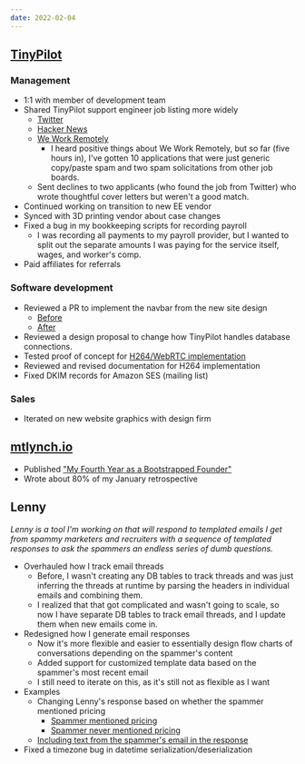 ```yaml
---
date: 2022-02-04
---
```


## [TinyPilot](https://tinypilotkvm.com)

### Management

- 1:1 with member of development team
- Shared TinyPilot support engineer job listing more widely
  - [Twitter](https://twitter.com/deliberatecoder/status/1488993366666887168)
  - [Hacker News](https://news.ycombinator.com/item?id=30184256)
  - [We Work Remotely](https://weworkremotely.com/listings/tinypilot-support-engineer-remote-part-time/)
    - I heard positive things about We Work Remotely, but so far (five hours in), I've gotten 10 applications that were just generic copy/paste spam and two spam solicitations from other job boards.
  - Sent declines to two applicants (who found the job from Twitter) who wrote thoughtful cover letters but weren't a good match.
- Continued working on transition to new EE vendor
- Synced with 3D printing vendor about case changes
- Fixed a bug in my bookkeeping scripts for recording payroll
  - I was recording all payments to my payroll provider, but I wanted to split out the separate amounts I was paying for the service itself, wages, and worker's comp.
- Paid affiliates for referrals

### Software development

- Reviewed a PR to implement the navbar from the new site design
  - [Before](/2020-08-14/jjJk.webp)
  - [After](5a84.webp)
- Reviewed a design proposal to change how TinyPilot handles database connections.
- Tested proof of concept for [H264/WebRTC implementation](https://github.com/tiny-pilot/tinypilot/tree/experimental/h264)
- Reviewed and revised documentation for H264 implementation
- Fixed DKIM records for Amazon SES (mailing list)

### Sales

- Iterated on new website graphics with design firm

## [mtlynch.io](https://mtlynch.io)

- Published ["My Fourth Year as a Bootstrapped Founder"](https://mtlynch.io/solo-developer-year-4/)
- Wrote about 80% of my January retrospective

## Lenny

_Lenny is a tool I'm working on that will respond to templated emails I get from spammy marketers and recruiters with a sequence of templated responses to ask the spammers an endless series of dumb questions._

- Overhauled how I track email threads
  - Before, I wasn't creating any DB tables to track threads and was just inferring the threads at runtime by parsing the headers in individual emails and combining them.
  - I realized that that got complicated and wasn't going to scale, so now I have separate DB tables to track email threads, and I update them when new emails come in.
- Redesigned how I generate email responses
  - Now it's more flexible and easier to essentially design flow charts of conversations depending on the spammer's content
  - Added support for customized template data based on the spammer's most recent email
  - I still need to iterate on this, as it's still not as flexible as I want
- Examples
  - Changing Lenny's response based on whether the spammer mentioned pricing
    - [Spammer mentioned pricing](wzDk.webp)
    - [Spammer never mentioned pricing](h9h2.webp)
  - [Including text from the spammer's email in the response](fhfU.webp)
- Fixed a timezone bug in datetime serialization/deserialization
